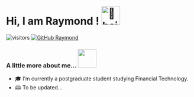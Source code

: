 <h1>  Hi, I am Raymond !  <img src="https://encrypted-tbn0.gstatic.com/images?q=tbn:ANd9GcQ7D9wW-solUATwqtrJRchbfDM_hjNnri-A3Q&usqp=CAU" alt="👋 height="30" width="50"></h1>
 
![visitors](https://badges.pufler.dev/visits/Raymondccy/Raymondccy)
[![GitHub Raymond](https://img.shields.io/github/followers/Raymondccy?label=follow&style=social)](https://github.com/Raymondccy)

### A little more about me... <img src="https://media.tenor.com/2EIm-E0LrQYAAAAC/shiba-inu.gif" height="50" width="50">  
- 🎓 I’m currently a postgraduate student studying Financial Technology. 
- 🕮 To be updated...
<!-- - 🌐 -->

<!-- 
**Raymondccy/Raymondccy** is a ✨ _special_ ✨ repository because its `README.md` (this file) appears on your GitHub profile.
- 🔭 I’m currently working on ...
- 🌱 I’m currently learning ...
- 👯 I’m looking to collaborate on ...
- 🤔 I’m looking for help with ...
- 💬 Ask me about ...
- 📫 How to reach me: ...
- 😄 Pronouns: ...
- ⚡ Fun fact: ...
-->

